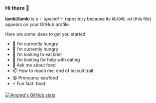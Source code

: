 ### Hi there 👋

**lamki/lamki** is a ✨ _special_ ✨ repository because its `README.md` (this file) appears on your GitHub profile.

Here are some ideas to get you started:

- 🔭 I’m currently hungry
- 🌱 I’m currently hungry
- 👯 I’m looking to eat later
- 🤔 I’m looking for help with eating
- 💬 Ask me about food
- 📫 How to reach me: end of biscuit trail
- 😄 Pronouns: eat/food
- ⚡ Fun fact: food

[![Anurag's GitHub stats](https://github-readme-stats.vercel.app/api?username=lamki)](https://github.com/anuraghazra/github-readme-stats)
